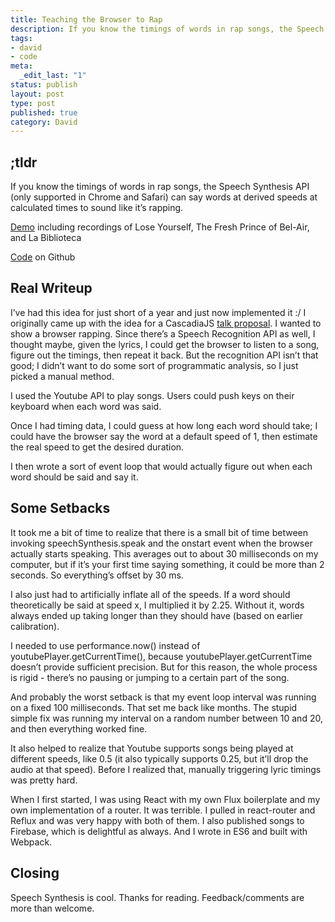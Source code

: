 ```yaml
---
title: Teaching the Browser to Rap
description: If you know the timings of words in rap songs, the Speech Synthesis API (only supported in Chrome and Safari) can say words at derived speeds at calculated times to sound like it’s rapping.
tags:
- david
- code
meta:
  _edit_last: "1"
status: publish
layout: post
type: post
published: true
category: David
---
```


## ;tldr

If you know the timings of words in rap songs, the Speech Synthesis API (only supported in Chrome and Safari) can say words at derived speeds at calculated times to sound like it’s rapping.

[Demo](http://davidchang.github.io/html5-rap-synthesis/#/-JjYb7jLwlD4YjZJPZK3) including recordings of Lose Yourself, The Fresh Prince of Bel-Air, and La Biblioteca

[Code](https://github.com/davidchang/html5-rap-synthesis) on Github

## Real Writeup

I’ve had this idea for just short of a year and just now implemented it :/ I originally came up with the idea for a CascadiaJS [talk proposal](https://github.com/cascadiajs/2014.cascadiajs.com/pull/140). I wanted to show a browser rapping. Since there’s a Speech Recognition API as well, I thought maybe, given the lyrics, I could get the browser to listen to a song, figure out the timings, then repeat it back. But the recognition API isn’t that good; I didn’t want to do some sort of programmatic analysis, so I just picked a manual method.

I used the Youtube API to play songs. Users could push keys on their keyboard when each word was said.

Once I had timing data, I could guess at how long each word should take; I could have the browser say the word at a default speed of 1, then estimate the real speed to get the desired duration.

I then wrote a sort of event loop that would actually figure out when each word should be said and say it.

## Some Setbacks

It took me a bit of time to realize that there is a small bit of time between invoking speechSynthesis.speak and the onstart event when the browser actually starts speaking. This averages out to about 30 milliseconds on my computer, but if it’s your first time saying something, it could be more than 2 seconds. So everything’s offset by 30 ms.

I also just had to artificially inflate all of the speeds. If a word should theoretically be said at speed x, I multiplied it by 2.25. Without it, words always ended up taking longer than they should have (based on earlier calibration).

I needed to use performance.now() instead of youtubePlayer.getCurrentTime(), because youtubePlayer.getCurrentTime doesn’t provide sufficient precision. But for this reason, the whole process is rigid - there’s no pausing or jumping to a certain part of the song.

And probably the worst setback is that my event loop interval was running on a fixed 100 milliseconds. That set me back like months. The stupid simple fix was running my interval on a random number between 10 and 20, and then everything worked fine.

It also helped to realize that Youtube supports songs being played at different speeds, like 0.5 (it also typically supports 0.25, but it’ll drop the audio at that speed). Before I realized that, manually triggering lyric timings was pretty hard.

When I first started, I was using React with my own Flux boilerplate and my own implementation of a router. It was terrible. I pulled in react-router and Reflux and was very happy with both of them. I also published songs to Firebase, which is delightful as always. And I wrote in ES6 and built with Webpack.

## Closing

Speech Synthesis is cool. Thanks for reading. Feedback/comments are more than welcome.